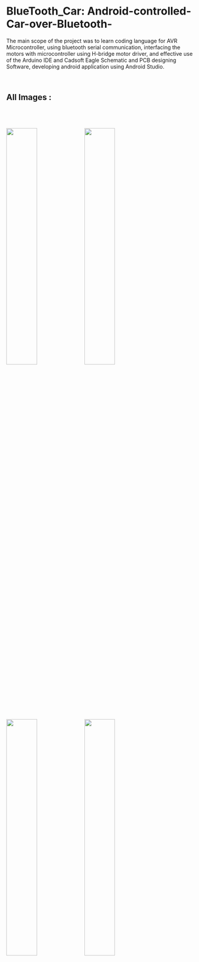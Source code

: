 # BlueTooth_Car: Android-controlled-Car-over-Bluetooth-
<p> The main scope of the project was to learn coding language for AVR Microcontroller, using  bluetooth serial communication, interfacing the motors with microcontroller using H-bridge motor driver, and effective use of the Arduino IDE and Cadsoft Eagle Schematic and PCB designing Software, developing android application using Android Studio. </p>
<br>
<h2>All Images : </h2> 
<br><br><br>
<div width=100% style="border:2px;">
<Img src='https://github.com/a-mishra/Bluetooth_Car/blob/master/screenshots%20of%20app/device-2016-03-08-134633.png?raw=true' alt='' width=40% style="margin-left:auto;margin-right:auto;">
<Img src='https://github.com/a-mishra/Bluetooth_Car/blob/master/screenshots%20of%20app/device-2016-03-08-134739.png?raw=true' alt='' width=40% style="margin-left:auto;margin-right:auto;">
<Img src='https://github.com/a-mishra/Bluetooth_Car/blob/master/screenshots%20of%20app/device-2016-03-08-134745.png?raw=true' alt='' width=40% style="margin-left:auto;margin-right:auto;">
<Img src='https://github.com/a-mishra/Bluetooth_Car/blob/master/screenshots%20of%20app/device-2016-03-08-134759.png?raw=true' alt='' width=40% style="margin-left:auto;margin-right:auto;">
</div>
